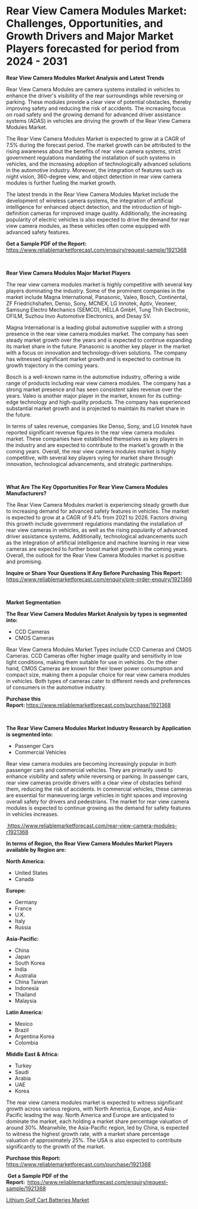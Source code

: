 <p><h1>Rear View Camera Modules Market: Challenges, Opportunities, and Growth Drivers and Major Market Players forecasted for period from 2024 - 2031</h1></p><p><strong>Rear View Camera Modules Market Analysis and Latest Trends</strong></p>
<p><p>Rear View Camera Modules are camera systems installed in vehicles to enhance the driver's visibility of the rear surroundings while reversing or parking. These modules provide a clear view of potential obstacles, thereby improving safety and reducing the risk of accidents. The increasing focus on road safety and the growing demand for advanced driver assistance systems (ADAS) in vehicles are driving the growth of the Rear View Camera Modules Market.</p><p>The Rear View Camera Modules Market is expected to grow at a CAGR of 7.5% during the forecast period. The market growth can be attributed to the rising awareness about the benefits of rear view camera systems, strict government regulations mandating the installation of such systems in vehicles, and the increasing adoption of technologically advanced solutions in the automotive industry. Moreover, the integration of features such as night vision, 360-degree view, and object detection in rear view camera modules is further fueling the market growth.</p><p>The latest trends in the Rear View Camera Modules Market include the development of wireless camera systems, the integration of artificial intelligence for enhanced object detection, and the introduction of high-definition cameras for improved image quality. Additionally, the increasing popularity of electric vehicles is also expected to drive the demand for rear view camera modules, as these vehicles often come equipped with advanced safety features.</p></p>
<p><strong>Get a Sample PDF of the Report:&nbsp;</strong> <a href="https://www.reliablemarketforecast.com/enquiry/request-sample/1921368">https://www.reliablemarketforecast.com/enquiry/request-sample/1921368</a></p>
<p>&nbsp;</p>
<p><strong>Rear View Camera Modules Major Market Players</strong></p>
<p><p>The rear view camera modules market is highly competitive with several key players dominating the industry. Some of the prominent companies in the market include Magna International, Panasonic, Valeo, Bosch, Continental, ZF Friedrichshafen, Denso, Sony, MCNEX, LG Innotek, Aptiv, Veoneer, Samsung Electro Mechanics (SEMCO), HELLA GmbH, Tung Thih Electronic, OFILM, Suzhou Invo Automotive Electronics, and Desay SV.</p><p>Magna International is a leading global automotive supplier with a strong presence in the rear view camera modules market. The company has seen steady market growth over the years and is expected to continue expanding its market share in the future. Panasonic is another key player in the market with a focus on innovation and technology-driven solutions. The company has witnessed significant market growth and is expected to continue its growth trajectory in the coming years.</p><p>Bosch is a well-known name in the automotive industry, offering a wide range of products including rear view camera modules. The company has a strong market presence and has seen consistent sales revenue over the years. Valeo is another major player in the market, known for its cutting-edge technology and high-quality products. The company has experienced substantial market growth and is projected to maintain its market share in the future.</p><p>In terms of sales revenue, companies like Denso, Sony, and LG Innotek have reported significant revenue figures in the rear view camera modules market. These companies have established themselves as key players in the industry and are expected to contribute to the market's growth in the coming years. Overall, the rear view camera modules market is highly competitive, with several key players vying for market share through innovation, technological advancements, and strategic partnerships.</p></p>
<p>&nbsp;</p>
<p><strong>What Are The Key Opportunities For Rear View Camera Modules Manufacturers?</strong></p>
<p><p>The Rear View Camera Modules market is experiencing steady growth due to increasing demand for advanced safety features in vehicles. The market is expected to grow at a CAGR of 9.4% from 2021 to 2026. Factors driving this growth include government regulations mandating the installation of rear view cameras in vehicles, as well as the rising popularity of advanced driver assistance systems. Additionally, technological advancements such as the integration of artificial intelligence and machine learning in rear view cameras are expected to further boost market growth in the coming years. Overall, the outlook for the Rear View Camera Modules market is positive and promising.</p></p>
<p><strong>Inquire or Share Your Questions If Any Before Purchasing This Report:</strong> <a href="https://www.reliablemarketforecast.com/enquiry/pre-order-enquiry/1921368">https://www.reliablemarketforecast.com/enquiry/pre-order-enquiry/1921368</a></p>
<p>&nbsp;</p>
<p><strong>Market Segmentation</strong></p>
<p><strong>The Rear View Camera Modules Market Analysis by types is segmented into:</strong></p>
<p><ul><li>CCD Cameras</li><li>CMOS Cameras</li></ul></p>
<p><p>Rear View Camera Modules Market Types include CCD Cameras and CMOS Cameras. CCD Cameras offer higher image quality and sensitivity in low light conditions, making them suitable for use in vehicles. On the other hand, CMOS Cameras are known for their lower power consumption and compact size, making them a popular choice for rear view camera modules in vehicles. Both types of cameras cater to different needs and preferences of consumers in the automotive industry.</p></p>
<p><strong>Purchase this Report:&nbsp;</strong><a href="https://www.reliablemarketforecast.com/purchase/1921368">https://www.reliablemarketforecast.com/purchase/1921368</a></p>
<p>&nbsp;</p>
<p><strong>The Rear View Camera Modules Market Industry Research by Application is segmented into:</strong></p>
<p><ul><li>Passenger Cars</li><li>Commercial Vehicles</li></ul></p>
<p><p>Rear view camera modules are becoming increasingly popular in both passenger cars and commercial vehicles. They are primarily used to enhance visibility and safety while reversing or parking. In passenger cars, rear view cameras provide drivers with a clear view of obstacles behind them, reducing the risk of accidents. In commercial vehicles, these cameras are essential for maneuvering large vehicles in tight spaces and improving overall safety for drivers and pedestrians. The market for rear view camera modules is expected to continue growing as the demand for safety features in vehicles increases.</p></p>
<p><a href="https://www.reliablemarketforecast.com/rear-view-camera-modules-r1921368">&nbsp;https://www.reliablemarketforecast.com/rear-view-camera-modules-r1921368</a></p>
<p><strong>In terms of Region, the Rear View Camera Modules Market Players available by Region are:</strong></p>
<p>
    <p> <strong> North America: </strong>
        <ul>
            <li>United States</li>
            <li>Canada</li>
        </ul>
        </p> 
    <p> <strong> Europe: </strong>
        <ul>
            <li>Germany</li>
            <li>France</li>
            <li>U.K.</li>
            <li>Italy</li>
            <li>Russia</li>
        </ul>
        </p> 
    <p> <strong> Asia-Pacific: </strong>
        <ul>
            <li>China</li>
            <li>Japan</li>
            <li>South Korea</li>
            <li>India</li>
            <li>Australia</li>
            <li>China Taiwan</li>
            <li>Indonesia</li>
            <li>Thailand</li>
            <li>Malaysia</li>
        </ul>
        </p> 
    <p> <strong> Latin America: </strong>
        <ul>
            <li>Mexico</li>
            <li>Brazil</li>
            <li>Argentina Korea</li>
            <li>Colombia</li>
        </ul>
        </p> 
    <p> <strong> Middle East & Africa: </strong>
        <ul>
            <li>Turkey</li>
            <li>Saudi</li>
            <li>Arabia</li>
            <li>UAE</li>
            <li>Korea</li>
        </ul>
    </p>
    </p>
<p><p>The rear view camera modules market is expected to witness significant growth across various regions, with North America, Europe, and Asia-Pacific leading the way. North America and Europe are anticipated to dominate the market, each holding a market share percentage valuation of around 30%. Meanwhile, the Asia-Pacific region, led by China, is expected to witness the highest growth rate, with a market share percentage valuation of approximately 25%. The USA is also expected to contribute significantly to the growth of the market.</p></p>
<p><strong>Purchase this Report: </strong><a href="https://www.reliablemarketforecast.com/purchase/1921368">https://www.reliablemarketforecast.com/purchase/1921368</a></p>
<p>&nbsp;<strong>Get a Sample PDF of the Report:&nbsp;&nbsp;</strong><a href="https://www.reliablemarketforecast.com/enquiry/request-sample/1921368">https://www.reliablemarketforecast.com/enquiry/request-sample/1921368</a></p>
<p><strong></strong></p>
<p><p><a href="https://view.publitas.com/reportprime-1/lithium-golf-cart-batteries-market-size-growth-and-industry-analysis-by-market-segmentation-and-regional-insights-and-forecast-to-2031/">Lithium Golf Cart Batteries Market</a></p></p>